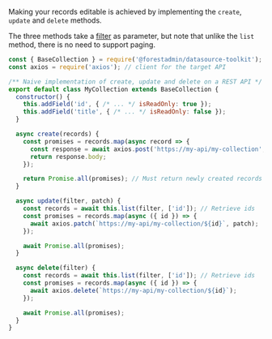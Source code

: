 Making your records editable is achieved by implementing the `create`, `update` and `delete` methods.

The three methods take a [filter](./filters.md) as parameter, but note that unlike the `list` method, there is no need to support paging.

```javascript
const { BaseCollection } = require('@forestadmin/datasource-toolkit');
const axios = require('axios'); // client for the target API

/** Naive implementation of create, update and delete on a REST API */
export default class MyCollection extends BaseCollection {
  constructor() {
    this.addField('id', { /* ... */ isReadOnly: true });
    this.addField('title', { /* ... */ isReadOnly: false });
  }

  async create(records) {
    const promises = records.map(async record => {
      const response = await axios.post('https://my-api/my-collection', record);
      return response.body;
    });

    return Promise.all(promises); // Must return newly created records
  }

  async update(filter, patch) {
    const records = await this.list(filter, ['id']); // Retrieve ids
    const promises = records.map(async ({ id }) => {
      await axios.patch(`https://my-api/my-collection/${id}`, patch);
    });

    await Promise.all(promises);
  }

  async delete(filter) {
    const records = await this.list(filter, ['id']); // Retrieve ids
    const promises = records.map(async ({ id }) => {
      await axios.delete(`https://my-api/my-collection/${id}`);
    });

    await Promise.all(promises);
  }
}
```
